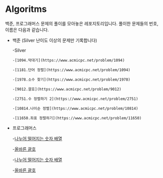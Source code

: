 # Algoritms

백준, 프로그래머스 문제의 풀이를 모아놓은 레포지토리입니다. 풀이한 문제들의 번호, 이름은 다음과 같습니다.

- 백준 (Silver 난이도 이상의 문제만 기록합니다)

	-Silver

	  -[1094.막대기](https://www.acmicpc.net/problem/1094)

	  -[1181.단어 정렬](https://www.acmicpc.net/problem/1094)

	  -[1978.소수 찾기](https://www.acmicpc.net/problem/1978)

	  -[9012.괄호](https://www.acmicpc.net/problem/9012)

	  -[2751.수 정렬하기 2](https://www.acmicpc.net/problem/2751)

	  -[10814.나이순 정렬](https://www.acmicpc.net/problem/10814)

	  -[11650.좌표 정렬하기](https://www.acmicpc.net/problem/11650)

- 프로그래머스

  -[나누어 떨어지는 숫자 배열](https://school.programmers.co.kr/learn/courses/30/lessons/12910)

  -[올바른 괄호](https://school.programmers.co.kr/learn/courses/30/lessons/12909)
  
  -[나누어 떨어지는 숫자 배열](https://school.programmers.co.kr/learn/courses/30/lessons/12910)

  -[올바른 괄호](https://school.programmers.co.kr/learn/courses/30/lessons/12909)
  
  
  
  
